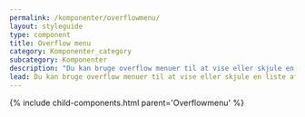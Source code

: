 ```yaml
---
permalink: /komponenter/overflowmenu/
layout: styleguide
type: component
title: Overflow menu
category: Komponenter_category
subcategory: Komponenter
description: "Du kan bruge overflow menuer til at vise eller skjule en liste af links."
lead: Du kan bruge overflow menuer til at vise eller skjule en liste af links eller knapper. Når brugeren klikker på menulinjen, folder listen sig ud. 
---
```


{% include child-components.html parent='Overflowmenu' %}
